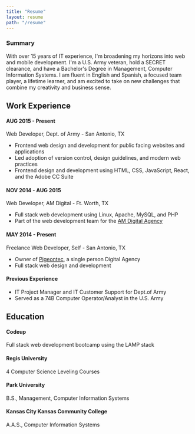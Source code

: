 ```yaml
---
title: "Resume"
layout: resume
path: "/resume"
---
```


<div class="summary-box">
    <h3 class="summary-h3 text-center">Summary</h3>
    <p class="summary-p">
        With over 15 years of IT experience, I'm broadening my horizons into web and mobile development. I'm a U.S. Army veteran, hold a SECRET clearance, and have a Bachelor's Degree in Management, Computer Information Systems. I am fluent in English and Spanish, a focused team player, a lifetime learner, and am excited to take on new challenges that combine my creativity and business sense.
    </p>
</div>

<h2 class="section-h2"><i class="fa fa-briefcase"></i> Work Experience</h2>

#### AUG 2015 - Present

<p class="position">Web Developer, Dept. of Army - San Antonio, TX</p>

* Frontend web design and development for public facing websites and applications
* Led adoption of version control, design guidelines, and modern web practices
* Frontend design and development using HTML, CSS, JavaScript, React, and the Adobe CC Suite

#### NOV 2014 - AUG 2015

<p class="position">Web Developer, AM Digital - Ft. Worth, TX</p>

* Full stack web development using Linux, Apache, MySQL, and PHP
* Part of the web development team for the [AM Digital Agency][amwebsite]

#### MAY 2014 - Present

<p class="position">Freelance Web Developer, Self - San Antonio, TX</p>

* Owner of [Pigeontec][pigeontec], a single person Digital Agency
* Full stack web design and development

#### Previous Experience

* IT Project Manager and IT Customer Support for Dept.of Army
* Served as a 74B Computer Operator/Analyst in the U.S. Army

<h2 class="section-h2"><i class="fa fa-graduation-cap"></i> Education</h2>

#### Codeup

<p class="project-p">
    Full stack web development bootcamp using the LAMP stack
</p>

#### Regis University

<p class="project-p">
    4 Computer Science Leveling Courses
</p>

#### Park University

<p class="project-p">
    B.S., Management, Computer Information Systems
</p>

#### Kansas City Kansas Community College

<p class="project-p">
    A.A.S., Computer Information Systems
</p>

[pigeontec]: http://pigeontec.com
[community-helpers]: http://community-helpers.com/
[react-blog]: http://frankpigeon.com
[david-portillo]: http://davidportillotenor.com/
[sean-dorr]: http://seandorr.com/
[amwebsite]: http://am.digital/